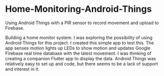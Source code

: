 # Home-Monitoring-Android-Things
Using Android Things with a PIR sensor to record movement and upload to Firebase.

Building a home monitor system. I was exploring the possibility of using Android Things
for this project. I created this simple app to test this. The app senses motion lights up LEDs
to show motion and updates Google Firebase real time database with the latest movement. I was
thinking of creating a companion Flutter app to display the data. Android Things was relatively
easy to set up and code, but there seems to be a lack of support and interest in it.
